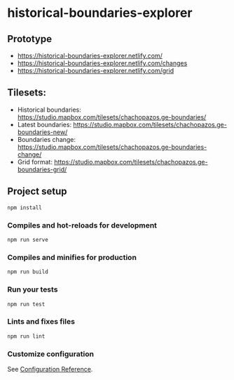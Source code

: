 # historical-boundaries-explorer

## Prototype

- https://historical-boundaries-explorer.netlify.com/
- https://historical-boundaries-explorer.netlify.com/changes
- https://historical-boundaries-explorer.netlify.com/grid

## Tilesets:

- Historical boundaries: https://studio.mapbox.com/tilesets/chachopazos.ge-boundaries/
- Latest boundaries: https://studio.mapbox.com/tilesets/chachopazos.ge-boundaries-new/
- Boundaries change: https://studio.mapbox.com/tilesets/chachopazos.ge-boundaries-change/
- Grid format: https://studio.mapbox.com/tilesets/chachopazos.ge-boundaries-grid/

## Project setup
```
npm install
```

### Compiles and hot-reloads for development
```
npm run serve
```

### Compiles and minifies for production
```
npm run build
```

### Run your tests
```
npm run test
```

### Lints and fixes files
```
npm run lint
```

### Customize configuration
See [Configuration Reference](https://cli.vuejs.org/config/).
